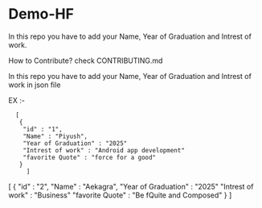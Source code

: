 # Demo-HF

In this repo you have to add your Name, Year of Graduation and Intrest of work.

How to Contribute? check CONTRIBUTING.md


In this repo you have to add your Name, Year of Graduation and Intrest of work in json file

EX :-

      [
       {
        "id" : "1",
        "Name" : "Piyush",
        "Year of Graduation" : "2025"
        "Intrest of work" : "Android app development"
        "favorite Quote" : "force for a good"
       }
         ]
  [
       {
        "id" : "2",
        "Name" : "Aekagra",
        "Year of Graduation" : "2025"
        "Intrest of work" : "Business"
        "favorite Quote" : "Be fQuite and Composed"
       }
         ]
